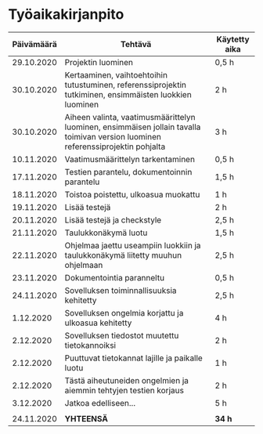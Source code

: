 # Työaikakirjanpito


Päivämäärä | Tehtävä | Käytetty aika
---------- | ------- | -------------
29.10.2020 | Projektin luominen | 0,5 h
30.10.2020 | Kertaaminen, vaihtoehtoihin tutustuminen, referenssiprojektin tutkiminen, ensimmäisten luokkien luominen | 2 h
30.10.2020 | Aiheen valinta, vaatimusmäärittelyn luominen, ensimmäisen jollain tavalla toimivan version luominen referenssiprojektin pohjalta | 3 h
10.11.2020 | Vaatimusmäärittelyn tarkentaminen | 0,5 h
17.11.2020 | Testien parantelu, dokumentoinnin parantelu | 1,5 h
18.11.2020 | Toistoa poistettu, ulkoasua muokattu | 1 h
19.11.2020 | Lisää testejä | 2 h
20.11.2020 | Lisää testejä ja checkstyle | 2,5 h
21.11.2020 | Taulukkonäkymä luotu | 1,5 h
22.11.2020 | Ohjelmaa jaettu useampiin luokkiin ja taulukkonäkymä liitetty muuhun ohjelmaan | 2,5 h
23.11.2020 | Dokumentointia paranneltu | 0,5 h
24.11.2020 | Sovelluksen toiminnallisuuksia kehitetty | 2,5 h
1.12.2020 | Sovelluksen ongelmia korjattu ja ulkoasua kehitetty | 4 h
2.12.2020 | Sovelluksen tiedostot muutettu tietokannoiksi | 2 h
2.12.2020 | Puuttuvat tietokannat lajille ja paikalle luotu | 1 h
2.12.2020 | Tästä aiheutuneiden ongelmien ja aiemmin tehtyjen testien korjaus | 2 h
3.12.2020 | Jatkoa edelliseen... | 5 h
 | | 
24.11.2020 | **YHTEENSÄ**| **34 h**
